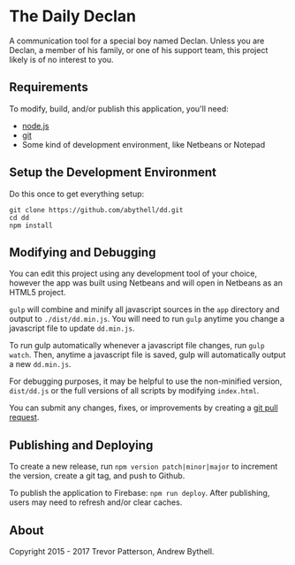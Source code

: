 The Daily Declan
================
A communication tool for a special boy named Declan.  Unless you are Declan, a
member of his family, or one of his support team, this project likely is of no
interest to you.


Requirements
------------
To modify, build, and/or publish this application, you'll need:

* [node.js](https://nodejs.org/en/)
* [git](http://git-scm.com/download/)
* Some kind of development environment, like Netbeans or Notepad

Setup the Development Environment
---------------------------------
Do this once to get everything setup:

```
git clone https://github.com/abythell/dd.git
cd dd
npm install
```

Modifying and Debugging
-----------------------
You can edit this project using any development tool of your choice, however
the app was built using Netbeans and will open in Netbeans as an HTML5 project.

`gulp` will combine and minify all javascript sources in the `app` directory and
output to `./dist/dd.min.js`.  You will need to run `gulp` anytime you change a
javascript file to update `dd.min.js`.

To run gulp automatically whenever a javascript file changes, run `gulp watch`.
Then, anytime a javascript file is saved, gulp will automatically output a new
`dd.min.js`.

For debugging purposes, it may be helpful to use the non-minified version,
`dist/dd.js` or the full versions of all scripts by modifying `index.html`.

You can submit any changes, fixes, or improvements by creating a [git pull
request](https://github.com/abythell/dd/pulls).

Publishing and Deploying
------------------------
To create a new release, run `npm version patch|minor|major` to increment the
version, create a git tag, and push to Github.

To publish the application to Firebase: `npm run deploy`.  After publishing, users
may need to refresh and/or clear caches.

About
-----
Copyright 2015 - 2017 Trevor Patterson, Andrew Bythell.
